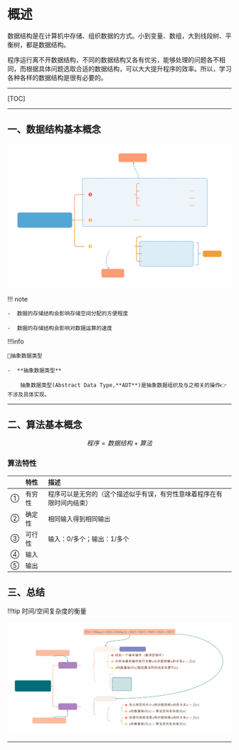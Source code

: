 <h1>
    概述
</h1>



数据结构是在计算机中存储、组织数据的方式。小到变量、数组，大到线段树、平衡树，都是数据结构。

程序运行离不开数据结构，不同的数据结构又各有优劣，能够处理的问题各不相同，而根据具体问题选取合适的数据结构，可以大大提升程序的效率。所以，学习各种各样的数据结构是很有必要的。

---

[TOC]

---

## 一、数据结构基本概念

![数据结构三要素.svg](../assets/images/DSA/ThreeEle.svg)



!!! note
    
    -  数据的存储结构会影响存储空间分配的方便程度
    
    -  数据的存储结构会影响对数据运算的速度 

!!!info

    🌟抽象数据类型
    
    -  **抽象数据类型**
    
        抽象数据类型(Abstract Data Type,**ADT**)是抽象数据组织及与之相关的操作👉不涉及具体实现。



---

## 二、算法基本概念

$$
程序=数据结构+算法
$$

### 算法特性



|      | 特性   | 描述                                                         |
| :--- | :----- | :----------------------------------------------------------- |
| ①    | 有穷性 | 程序可以是无穷的（这个描述似乎有误，有穷性意味着程序在有限时间内结束） |
| ②    | 确定性 | 相同输入得到相同输出                                         |
| ③    | 可行性 | 输入：0/多个；输出：1/多个                                   |
| ④    | 输入   |                                                              |
| ⑤    | 输出   |                                                              |

## 三、总结

!!!tip
	时间/空间复杂度的衡量

![算法效率度量](../assets/images/DSA/Measure.svg)

---
